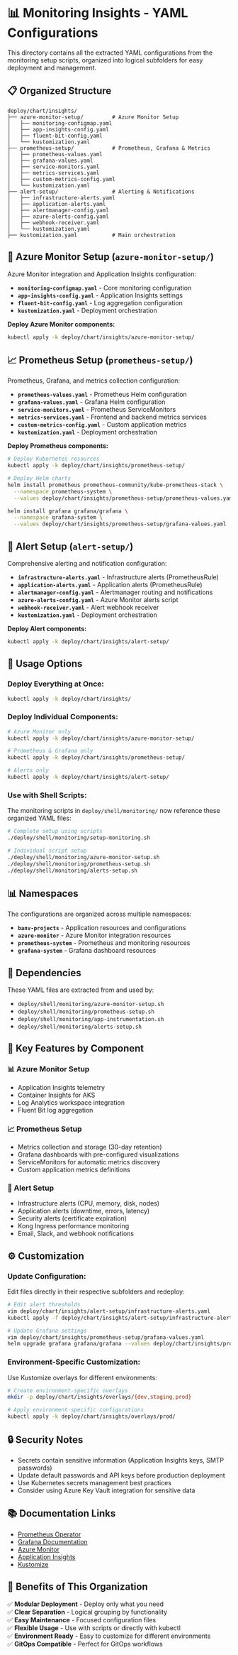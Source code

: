 # 📊 Monitoring Insights - YAML Configurations

This directory contains all the extracted YAML configurations from the monitoring setup scripts, organized into logical subfolders for easy deployment and management.

## 📋 **Organized Structure**

```
deploy/chart/insights/
├── azure-monitor-setup/         # Azure Monitor Setup
│   ├── monitoring-configmap.yaml
│   ├── app-insights-config.yaml
│   ├── fluent-bit-config.yaml
│   └── kustomization.yaml
├── prometheus-setup/            # Prometheus, Grafana & Metrics
│   ├── prometheus-values.yaml
│   ├── grafana-values.yaml
│   ├── service-monitors.yaml
│   ├── metrics-services.yaml
│   ├── custom-metrics-config.yaml
│   └── kustomization.yaml
├── alert-setup/                 # Alerting & Notifications
│   ├── infrastructure-alerts.yaml
│   ├── application-alerts.yaml
│   ├── alertmanager-config.yaml
│   ├── azure-alerts-config.yaml
│   ├── webhook-receiver.yaml
│   └── kustomization.yaml
├── kustomization.yaml           # Main orchestration
```

## 🔧 **Azure Monitor Setup** (`azure-monitor-setup/`)

Azure Monitor integration and Application Insights configuration:

- **`monitoring-configmap.yaml`** - Core monitoring configuration
- **`app-insights-config.yaml`** - Application Insights settings
- **`fluent-bit-config.yaml`** - Log aggregation configuration
- **`kustomization.yaml`** - Deployment orchestration

**Deploy Azure Monitor components:**

```bash
kubectl apply -k deploy/chart/insights/azure-monitor-setup/
```

## 📈 **Prometheus Setup** (`prometheus-setup/`)

Prometheus, Grafana, and metrics collection configuration:

- **`prometheus-values.yaml`** - Prometheus Helm configuration
- **`grafana-values.yaml`** - Grafana Helm configuration
- **`service-monitors.yaml`** - Prometheus ServiceMonitors
- **`metrics-services.yaml`** - Frontend and backend metrics services
- **`custom-metrics-config.yaml`** - Custom application metrics
- **`kustomization.yaml`** - Deployment orchestration

**Deploy Prometheus components:**

```bash
# Deploy Kubernetes resources
kubectl apply -k deploy/chart/insights/prometheus-setup/

# Deploy Helm charts
helm install prometheus prometheus-community/kube-prometheus-stack \
  --namespace prometheus-system \
  --values deploy/chart/insights/prometheus-setup/prometheus-values.yaml

helm install grafana grafana/grafana \
  --namespace grafana-system \
  --values deploy/chart/insights/prometheus-setup/grafana-values.yaml
```

## 🚨 **Alert Setup** (`alert-setup/`)

Comprehensive alerting and notification configuration:

- **`infrastructure-alerts.yaml`** - Infrastructure alerts (PrometheusRule)
- **`application-alerts.yaml`** - Application alerts (PrometheusRule)
- **`alertmanager-config.yaml`** - Alertmanager routing and notifications
- **`azure-alerts-config.yaml`** - Azure Monitor alerts script
- **`webhook-receiver.yaml`** - Alert webhook receiver
- **`kustomization.yaml`** - Deployment orchestration

**Deploy Alert components:**

```bash
kubectl apply -k deploy/chart/insights/alert-setup/
```

## 🚀 **Usage Options**

### **Deploy Everything at Once:**

```bash
kubectl apply -k deploy/chart/insights/
```

### **Deploy Individual Components:**

```bash
# Azure Monitor only
kubectl apply -k deploy/chart/insights/azure-monitor-setup/

# Prometheus & Grafana only
kubectl apply -k deploy/chart/insights/prometheus-setup/

# Alerts only
kubectl apply -k deploy/chart/insights/alert-setup/
```

### **Use with Shell Scripts:**

The monitoring scripts in `deploy/shell/monitoring/` now reference these organized YAML files:

```bash
# Complete setup using scripts
./deploy/shell/monitoring/setup-monitoring.sh

# Individual script setup
./deploy/shell/monitoring/azure-monitor-setup.sh
./deploy/shell/monitoring/prometheus-setup.sh
./deploy/shell/monitoring/alerts-setup.sh
```

## 📊 **Namespaces**

The configurations are organized across multiple namespaces:

- **`banv-projects`** - Application resources and configurations
- **`azure-monitor`** - Azure Monitor integration resources
- **`prometheus-system`** - Prometheus and monitoring resources
- **`grafana-system`** - Grafana dashboard resources

## 🔗 **Dependencies**

These YAML files are extracted from and used by:

- `deploy/shell/monitoring/azure-monitor-setup.sh`
- `deploy/shell/monitoring/prometheus-setup.sh`
- `deploy/shell/monitoring/app-instrumentation.sh`
- `deploy/shell/monitoring/alerts-setup.sh`

## 🎯 **Key Features by Component**

### **📊 Azure Monitor Setup**

- Application Insights telemetry
- Container Insights for AKS
- Log Analytics workspace integration
- Fluent Bit log aggregation

### **📈 Prometheus Setup**

- Metrics collection and storage (30-day retention)
- Grafana dashboards with pre-configured visualizations
- ServiceMonitors for automatic metrics discovery
- Custom application metrics definitions

### **🚨 Alert Setup**

- Infrastructure alerts (CPU, memory, disk, nodes)
- Application alerts (downtime, errors, latency)
- Security alerts (certificate expiration)
- Kong Ingress performance monitoring
- Email, Slack, and webhook notifications

## ⚙️ **Customization**

### **Update Configuration:**

Edit files directly in their respective subfolders and redeploy:

```bash
# Edit alert thresholds
vim deploy/chart/insights/alert-setup/infrastructure-alerts.yaml
kubectl apply -f deploy/chart/insights/alert-setup/infrastructure-alerts.yaml

# Update Grafana settings
vim deploy/chart/insights/prometheus-setup/grafana-values.yaml
helm upgrade grafana grafana/grafana --values deploy/chart/insights/prometheus-setup/grafana-values.yaml
```

### **Environment-Specific Customization:**

Use Kustomize overlays for different environments:

```bash
# Create environment-specific overlays
mkdir -p deploy/chart/insights/overlays/{dev,staging,prod}

# Apply environment-specific configurations
kubectl apply -k deploy/chart/insights/overlays/prod/
```

## 🔒 **Security Notes**

- Secrets contain sensitive information (Application Insights keys, SMTP passwords)
- Update default passwords and API keys before production deployment
- Use Kubernetes secrets management best practices
- Consider using Azure Key Vault integration for sensitive data

## 📚 **Documentation Links**

- [Prometheus Operator](https://prometheus-operator.dev/)
- [Grafana Documentation](https://grafana.com/docs/)
- [Azure Monitor](https://docs.microsoft.com/en-us/azure/azure-monitor/)
- [Application Insights](https://docs.microsoft.com/en-us/azure/azure-monitor/app/app-insights-overview)
- [Kustomize](https://kustomize.io/)

## 🎉 **Benefits of This Organization**

✅ **Modular Deployment** - Deploy only what you need  
✅ **Clear Separation** - Logical grouping by functionality  
✅ **Easy Maintenance** - Focused configuration files  
✅ **Flexible Usage** - Use with scripts or directly with kubectl  
✅ **Environment Ready** - Easy to customize for different environments  
✅ **GitOps Compatible** - Perfect for GitOps workflows
